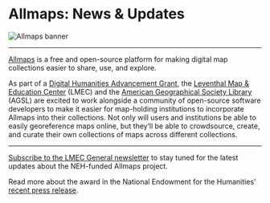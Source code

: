 # Allmaps: News & Updates

![Allmaps banner](https://allmaps.org/allmaps-open-graph.jpg)

---

[Allmaps](https://allmaps.org) is a free and open-source platform for making digital map collections easier to share, use, and explore.

As part of a [Digital Humanities Advancement Grant](https://www.neh.gov/grants/odh/digital-humanities-advancement-grants), the [Leventhal Map & Education Center](https://leventhalmap.org) (LMEC) and the [American Geographical Society Library](https://uwm.edu/libraries/agsl/) (AGSL) are excited to work alongside a community of open-source software developers to make it easier for map-holding institutions to incorporate Allmaps into their collections. Not only will users and institutions be able to easily georeference maps online, but they’ll be able to crowdsource, create, and curate their own collections of maps across different collections.

---

[Subscribe to the LMEC General newsletter](https://www.leventhalmap.org/subscribe/) to stay tuned for the latest updates about the NEH-funded Allmaps project.

Read more about the award in the National Endowment for the Humanities' [recent press release](https://www.neh.gov/news/neh-announces-413-million-280-humanities-projects-nationwide).

<!-- ![Allmaps logo](assets/media/allmaps-logo.png) -->
